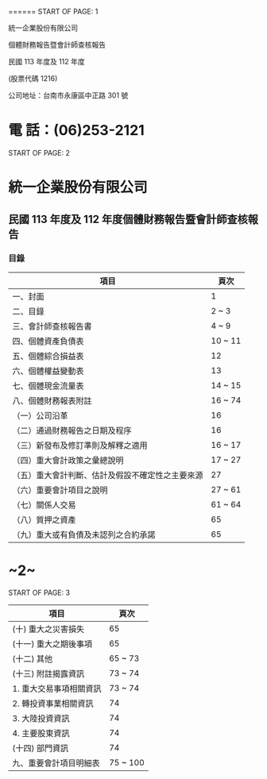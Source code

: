 
======
START OF PAGE: 1 

統一企業股份有限公司

個體財務報告暨會計師查核報告

民國 113 年度及 112 年度

(股票代碼 1216)

公司地址：台南市永康區中正路 301 號

電    話：(06)253-2121
======
START OF PAGE: 2 

# 統一企業股份有限公司

## 民國 113 年度及 112 年度個體財務報告暨會計師查核報告

### 目錄

<table>
  <thead>
    <tr>
      <th>項目</th>
      <th>頁次</th>
    </tr>
  </thead>
  <tbody>
    <tr>
      <td>一、封面</td>
      <td>1</td>
    </tr>
    <tr>
      <td>二、目錄</td>
      <td>2 ~ 3</td>
    </tr>
    <tr>
      <td>三、會計師查核報告書</td>
      <td>4 ~ 9</td>
    </tr>
    <tr>
      <td>四、個體資產負債表</td>
      <td>10 ~ 11</td>
    </tr>
    <tr>
      <td>五、個體綜合損益表</td>
      <td>12</td>
    </tr>
    <tr>
      <td>六、個體權益變動表</td>
      <td>13</td>
    </tr>
    <tr>
      <td>七、個體現金流量表</td>
      <td>14 ~ 15</td>
    </tr>
    <tr>
      <td>八、個體財務報表附註</td>
      <td>16 ~ 74</td>
    </tr>
    <tr>
      <td>（一）公司沿革</td>
      <td>16</td>
    </tr>
    <tr>
      <td>（二）通過財務報告之日期及程序</td>
      <td>16</td>
    </tr>
    <tr>
      <td>（三）新發布及修訂準則及解釋之適用</td>
      <td>16 ~ 17</td>
    </tr>
    <tr>
      <td>（四）重大會計政策之彙總說明</td>
      <td>17 ~ 27</td>
    </tr>
    <tr>
      <td>（五）重大會計判斷、估計及假設不確定性之主要來源</td>
      <td>27</td>
    </tr>
    <tr>
      <td>（六）重要會計項目之說明</td>
      <td>27 ~ 61</td>
    </tr>
    <tr>
      <td>（七）關係人交易</td>
      <td>61 ~ 64</td>
    </tr>
    <tr>
      <td>（八）質押之資產</td>
      <td>65</td>
    </tr>
    <tr>
      <td>（九）重大或有負債及未認列之合約承諾</td>
      <td>65</td>
    </tr>
  </tbody>
</table>

~2~
======
START OF PAGE: 3 

| 項目 | 頁次 |
|------|------|
| (十) 重大之災害損失 | 65 |
| (十一) 重大之期後事項 | 65 |
| (十二) 其他 | 65 ~ 73 |
| (十三) 附註揭露資訊 | 73 ~ 74 |
| 1. 重大交易事項相關資訊 | 73 ~ 74 |
| 2. 轉投資事業相關資訊 | 74 |
| 3. 大陸投資資訊 | 74 |
| 4. 主要股東資訊 | 74 |
| (十四) 部門資訊 | 74 |
| 九、重要會計項目明細表 | 75 ~ 100 |

